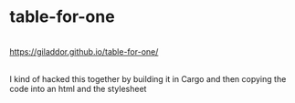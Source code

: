 # table-for-one
<br> https://giladdor.github.io/table-for-one/ </br>

<br> I kind of hacked this together by building it in Cargo and then copying the code into an html and the stylesheet </br>
